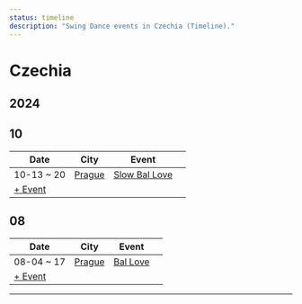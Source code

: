 ```yaml
---
status: timeline
description: "Swing Dance events in Czechia (Timeline)."
---
```


# Czechia

## 2024

## 10

| Date | City | Event | |
| --- | --- | --- | --- |
| 10-13 ~ 20 | [Prague](by_city.md#prague) | [Slow Bal Love](slow-bal-love-2024.md) |  |
| [+ Event](https://github.com/swingdance/events/issues/new?assignees=&labels=add+event&projects=&template=02-add_entity.yml&title=%5B2024%2Fcs_CZ%5D%20%3CName%3E&region=cs_CZ&province=&city=&org_id=&date_starts=2024-10-&date_ends=2024-10-)

## 08

| Date | City | Event | |
| --- | --- | --- | --- |
| 08-04 ~ 17 | [Prague](by_city.md#prague) | [Bal Love](bal-love-2024.md) |  |
| [+ Event](https://github.com/swingdance/events/issues/new?assignees=&labels=add+event&projects=&template=02-add_entity.yml&title=%5B2024%2Fcs_CZ%5D%20%3CName%3E&region=cs_CZ&province=&city=&org_id=&date_starts=2024-08-&date_ends=2024-08-)

---

